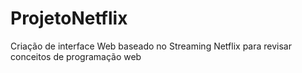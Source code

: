 # ProjetoNetflix
Criação de interface Web baseado no Streaming Netflix para revisar conceitos de programação web
